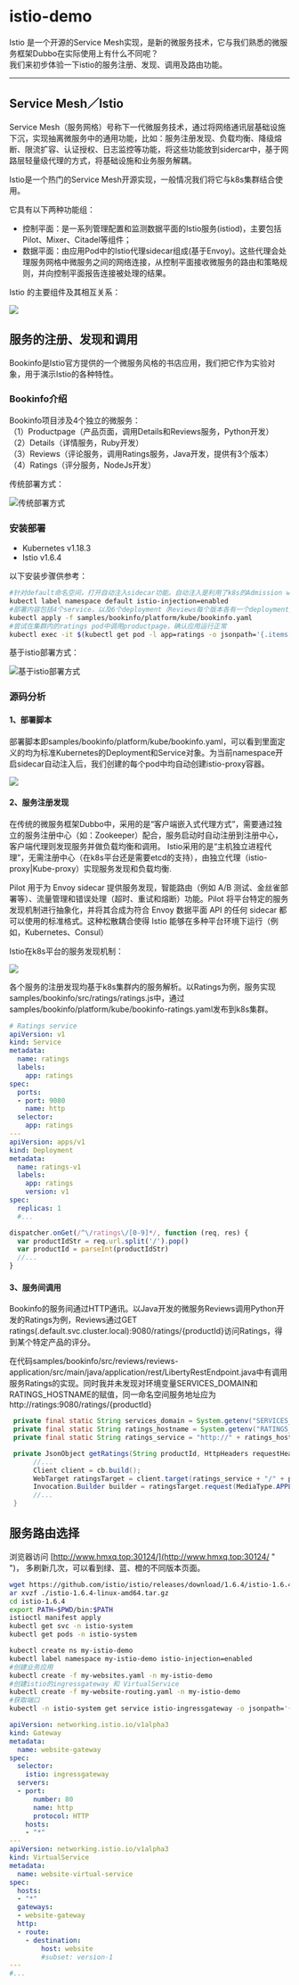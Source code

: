# istio-demo

Istio 是一个开源的Service Mesh实现，是新的微服务技术，它与我们熟悉的微服务框架Dubbo在实际使用上有什么不同呢？<br>
我们来初步体验一下istio的服务注册、发现、调用及路由功能。

----

## Service Mesh／Istio

Service Mesh（服务网格）号称下一代微服务技术，通过将网络通讯层基础设施下沉，实现抽离微服务中的通用功能，比如：服务注册发现、负载均衡、降级熔断、限流扩容、认证授权、日志监控等功能，将这些功能放到sidercar中，基于网路层轻量级代理的方式，将基础设施和业务服务解耦。

Istio是一个热门的Service Mesh开源实现，一般情况我们将它与k8s集群结合使用。

它具有以下两种功能组：

- 控制平面：是一系列管理配置和监测数据平面的Istio服务(istiod)，主要包括Pilot、Mixer、Citadel等组件；
- 数据平面：由应用Pod中的Istio代理sidecar组成(基于Envoy)。这些代理会处理服务网格中微服务之间的网络连接，从控制平面接收微服务的路由和策略规则，并向控制平面报告连接被处理的结果。

Istio 的主要组件及其相互关系：

![](https://www.hmxq.top/istio-demo/istio.png " ")

## 服务的注册、发现和调用

Bookinfo是Istio官方提供的一个微服务风格的书店应用，我们把它作为实验对象，用于演示Istio的各种特性。

### Bookinfo介绍

Bookinfo项目涉及4个独立的微服务：<br>
（1）Productpage（产品页面，调用Details和Reviews服务，Python开发）<br>
（2）Details（详情服务，Ruby开发）<br>
（3）Reviews（评论服务，调用Ratings服务，Java开发，提供有3个版本）<br>
（4）Ratings（评分服务，NodeJs开发）<br>

传统部署方式：

<!-- ![](https://istio.io/latest/zh/docs/examples/bookinfo/noistio.svg "传统部署方式")  -->

![](https://www.hmxq.top/istio-demo/bookinfo-noistio.svg "传统部署方式")

### 安装部署

- Kubernetes v1.18.3
- Istio v1.6.4

以下安装步骤供参考：

```bash
#针对default命名空间，打开自动注入sidecar功能。自动注入是利用了k8s的Admission webhook实现的。
kubectl label namespace default istio-injection=enabled
#部署内容包括4个service，以及6个deployment（Reviews每个版本各有一个deployment）
kubectl apply -f samples/bookinfo/platform/kube/bookinfo.yaml
#尝试在集群内的ratings pod中调用productpage，确认应用运行正常
kubectl exec -it $(kubectl get pod -l app=ratings -o jsonpath='{.items[0].metadata.name}') -c ratings -- curl productpage:9080/productpage | grep -o "<title>.*</title>"
```

基于istio部署方式：

![](https://www.hmxq.top/istio-demo/bookinfo-withistio.svg "基于istio部署方式")

### 源码分析

#### 1、部署脚本

部署脚本即samples/bookinfo/platform/kube/bookinfo.yaml，可以看到里面定义的均为标准Kubernetes的Deployment和Service对象。为当前namespace开启sidecar自动注入后，我们创建的每个pod中均自动创建istio-proxy容器。

![](https://www.hmxq.top/istio-demo/istio-k8s2.png " ")

#### 2、服务注册发现

在传统的微服务框架Dubbo中，采用的是“客户端嵌入式代理方式”，需要通过独立的服务注册中心（如：Zookeeper）配合，服务启动时自动注册到注册中心，客户端代理则发现服务并做负载均衡和调用。
Istio采用的是“主机独立进程代理”，无需注册中心（在k8s平台还是需要etcd的支持），由独立代理（istio-proxy|Kube-proxy）实现服务发现和负载均衡.

Pilot 用于为 Envoy sidecar 提供服务发现，智能路由（例如 A/B 测试、金丝雀部署等）、流量管理和错误处理（超时、重试和熔断）功能。Pilot 将平台特定的服务发现机制进行抽象化，并将其合成为符合 Envoy 数据平面 API 的任何 sidecar 都可以使用的标准格式。这种松散耦合使得 Istio 能够在多种平台环境下运行（例如，Kubernetes、Consul）

Istio在k8s平台的服务发现机制：

![](https://www.hmxq.top/istio-demo/istio-k8s.png " ")

各个服务的注册发现均基于k8s集群内的服务解析。以Ratings为例，服务实现samples/bookinfo/src/ratings/ratings.js中，通过samples/bookinfo/platform/kube/bookinfo-ratings.yaml发布到k8s集群。

```yaml
# Ratings service
apiVersion: v1
kind: Service
metadata:
  name: ratings
  labels:
    app: ratings
spec:
  ports:
  - port: 9080
    name: http
  selector:
    app: ratings
---
apiVersion: apps/v1
kind: Deployment
metadata:
  name: ratings-v1
  labels:
    app: ratings
    version: v1
spec:
  replicas: 1
  #...
```

```js
dispatcher.onGet(/^\/ratings\/[0-9]*/, function (req, res) {
  var productIdStr = req.url.split('/').pop()
  var productId = parseInt(productIdStr)
  //...
}
```

#### 3、服务间调用

Bookinfo的服务间通过HTTP通讯。以Java开发的微服务Reviews调用Python开发的Ratings为例，Reviews通过GET ratings(.default.svc.cluster.local):9080/ratings/{productId}访问Ratings，得到某个特定产品的评分。

在代码samples/bookinfo/src/reviews/reviews-application/src/main/java/application/rest/LibertyRestEndpoint.java中有调用服务Ratings的实现。同时我并未发现对环境变量SERVICES_DOMAIN和RATINGS_HOSTNAME的赋值，同一命名空间服务地址应为http://ratings:9080/ratings/{productId}

```java
 private final static String services_domain = System.getenv("SERVICES_DOMAIN") == null ? "" : ("." + System.getenv("SERVICES_DOMAIN"));
 private final static String ratings_hostname = System.getenv("RATINGS_HOSTNAME") == null ? "ratings" : System.getenv("RATINGS_HOSTNAME");
 private final static String ratings_service = "http://" + ratings_hostname + services_domain + ":9080/ratings";

 private JsonObject getRatings(String productId, HttpHeaders requestHeaders) {
      //...
      Client client = cb.build();
      WebTarget ratingsTarget = client.target(ratings_service + "/" + productId);
      Invocation.Builder builder = ratingsTarget.request(MediaType.APPLICATION_JSON);
      //...
 }
```

## 服务路由选择

浏览器访问 [http://www.hmxq.top:30124/](http://www.hmxq.top:30124/ " ")，
多刷新几次，可以看到绿、蓝、橙的不同版本页面。

```bash
wget https://github.com/istio/istio/releases/download/1.6.4/istio-1.6.4-linux-amd64.tar.gz
ar xvzf ./istio-1.6.4-linux-amd64.tar.gz
cd istio-1.6.4
export PATH=$PWD/bin:$PATH
istioctl manifest apply
kubectl get svc -n istio-system
kubectl get pods -n istio-system

kubectl create ns my-istio-demo
kubectl label namespace my-istio-demo istio-injection=enabled
#创建业务应用
kubectl create -f my-websites.yaml -n my-istio-demo
#创建istio的ingressgateway 和 VirtualService
kubectl create -f my-website-routing.yaml -n my-istio-demo
#获取端口
kubectl -n istio-system get service istio-ingressgateway -o jsonpath='{.spec.ports[?(@.name=="http2")].nodePort}'  
```

```yaml
apiVersion: networking.istio.io/v1alpha3
kind: Gateway
metadata:
  name: website-gateway
spec:
  selector:
    istio: ingressgateway
  servers:
  - port:
      number: 80
      name: http
      protocol: HTTP
    hosts:
    - "*"
---
apiVersion: networking.istio.io/v1alpha3
kind: VirtualService
metadata:
  name: website-virtual-service
spec:
  hosts:
  - "*"
  gateways:
  - website-gateway
  http:
  - route:
    - destination:
        host: website
        #subset: version-1
---
#...
```

